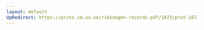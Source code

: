 ```yaml
---
layout: default
UpRedirect: https://pruto.im.uu.se/riksdagen-records-pdf/1873/prot-1873--ak--326.pdf
---
```

